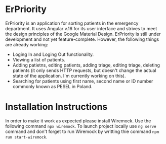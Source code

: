 # ErPriority

ErPriority is an application for sorting patients in the emergency department. It uses Angular v.16 for its user interface and strives to meet the design principles of the Google Material Design. ErPriority is still under development and not yet feature-complete. However, the following things are already working:

  * Loging In and Loging Out functionality.
  * Viewing a list of patients.
  * Adding patietns, editing patients, adding triage, editing triage, deleting patients (it only sends HTTP requests, but doesn't change the actual state of the application. I'm currently working on this).
  * Searching for patients using first name, second name or ID number commonly known as PESEL in Poland.

# Installation Instructions

In order to make it work as expected please install Wiremock. Use the following command `npx wiremock`. To launch project locally use `ng serve` command and don't forget to run Wiremock by writting thie command `npm run start-wiremock`.
